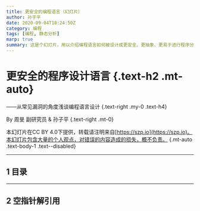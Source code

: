 ```yaml
---
title: 更安全的编程语言（幻灯片）
author: 孙子平
date: 2020-09-04T18:24:50Z
category: 编程
tags: [编程, 静态分析]
marp: true
summary: 这是个幻灯片，用以介绍编程语言如何被设计成更安全、更抽象、更易于进行程序分析的。
---
```


<!--
paginate: true
style: |
  section {
    justify-content: start !important;
    padding: 80px 100px 80px 240px !important;
  }
  section.cover {
    justify-content: center !important;
  }
backgroundImage: url("/assets/blog/safer-programming-language-slides/background.svg")
-->

<!--
_class: cover
-->

<div />

# 更安全的程序设计语言 {.text-h2 .mt-auto}

——从常见漏洞的角度浅谈编程语言设计
{.text-right .my-0 .text-h4}

By 周旻 副研究员 & 孙子平
{.text-right .mt-0}

本幻灯片在CC BY 4.0下提供，转载请注明来自[https://szp.io](https://szp.io)。本幻灯片包含大量的个人观点，对错误的内容造成的损失，概不负责。
{.mt-auto .text-body-1 .text--disabled}

---

## 1 目录

---

## 2 空指针解引用
